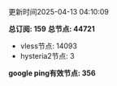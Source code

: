 更新时间2025-04-13 04:10:09

**总订阅: 159**
**总节点: 44721**
- vless节点: 14093
- hysteria2节点: 3

**google ping有效节点: 356**
